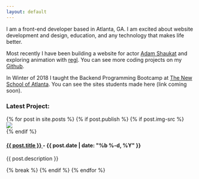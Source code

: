 ```yaml
---
layout: default
---
```


I am a front-end developer based in Atlanta, GA. I am excited about website development and design, education, and any technology that makes life better.

Most recently I have been building a website for actor [Adam Shaukat](https://trautmaa.github.io/shaukat/) and exploring animation with [regl](http://regl.party/). You can see more coding projects on my [Github](https://github.com/trautmaa).

In Winter of 2018 I taught the Backend Programming Bootcamp at [The New School of Atlanta](https://tnsatlanta.org/). You can see the sites students made here (link coming soon).

<!-- Thank you to [Tania Rascia](https://www.taniarascia.com/) for her excellent blog. Thanks also to [Joseph R. Tomelleri](http://www.americanfishes.com/), whose drawings I referenced in creating the trout logo. -->

<!-- Begin blog block -->

<div class="blog-block">
<h3>Latest Project:</h3>
<div class="grid">
{% for post in site.posts %}
{% if post.publish %}
	{% if post.img-src %}
	<div class="blog-block-grid-item">
		<img src="{{ post.img-src}}">
	</div>
	{% endif %}	
	<div class="blog-block-grid-item">
		<h4>
			<a href="{{ post.url | prepend: site.baseurl }}">
			{{ post.title }}
			</a>
			- 
			<time>{{ post.date | date: "%b %-d, %Y" }}</time>
		</h4>
		<p>{{ post.description }}</p>
	</div>
</div>
{% break %}
{% endif %}
{% endfor %}
</div>

<!-- End blog block -->
